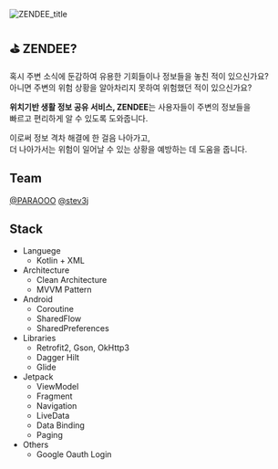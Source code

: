 ![ZENDEE_title](https://github.com/2023ZenDee/ZenDee_android/assets/103572569/efcadfa2-49b4-4213-a7e4-ea4a35f9162b)

## ⛳ ZENDEE?

혹시 주변 소식에 둔감하여 유용한 기회들이나 정보들을 놓친 적이 있으신가요?</br>
아니면 주변의 위험 상황을 알아차리지 못하여 위험했던 적이 있으신가요?

**위치기반 생활 정보 공유 서비스, ZENDEE**는 사용자들이 주변의 정보들을</br>
빠르고 편리하게 알 수 있도록 도와줍니다. 

이로써 정보 격차 해결에 한 걸음 나아가고,</br>
더 나아가서는 위험이 일어날 수 있는 상황을 예방하는 데 도움을 줍니다.

## Team

[@PARAOOO](https://github.com/PARAOOO)
[@stev3j](https://www.notion.so/stev3j/845cb047a86443e9847078b25a54f204)

## Stack
- Languege
  - Kotlin + XML
- Architecture
  - Clean Architecture
  - MVVM Pattern
- Android
  - Coroutine
  - SharedFlow
  - SharedPreferences
- Libraries
  - Retrofit2, Gson, OkHttp3
  - Dagger Hilt
  - Glide
- Jetpack
  - ViewModel
  - Fragment
  - Navigation
  - LiveData
  - Data Binding
  - Paging
- Others
  - Google Oauth Login

